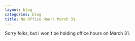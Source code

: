 ```yaml
---
layout: blog
categories: blog
title: No Office Hours March 31
---
```

Sorry folks, but I won't be holding office hours on March 31.
